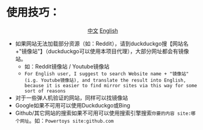 # 使用技巧：

<div align="center">
  
[中文](https://github.com/1234567Yang/cf-proxy-ex/blob/main/usage_tips.md) 
[English](https://github-com.translate.goog/1234567Yang/cf-proxy-ex/blob/main/usage_tips.md?_x_tr_sl=zh-CN&_x_tr_tl=en&_x_tr_hl=zh-CN&_x_tr_pto=wapp)
</div>


* 如果网站无法加载部分资源（如：Reddit），请到duckduckgo搜【网站名+"镜像站"】（duckduckgo可以使用本项目代理），大部分网址都会有镜像站。
  * 如：Reddit镜像站 / Youtube镜像站
  * `For English user, I suggest to search Website name + "镜像站" (i.g. Youtube镜像站), and translate the result into English, because it is easier to find mirror sites via this way for some sort of reasons`
* 对于一些弹人机验证的网站，同样可以找镜像站
* Google如果不可用可以使用Duckduckgo或Bing
* Github/其它网站的搜索如果不可用可以使用搜索引擎搜索`你要的内容 site:哪个网址`。如：`Powertoys site:github.com`
